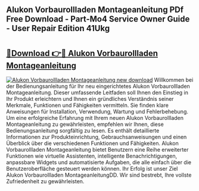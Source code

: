 ## Alukon Vorbaurollladen Montageanleitung PDf Free Download - Part-Mo4 Service Owner Guide - User Repair Edition 41Ukg

# <h2><a href="http://df7l1gi.blite.top/?on=Alukon+Vorbaurollladen+Montageanleitung">🔗Download 👉🔴 Alukon Vorbaurollladen Montageanleitung</a></h2>

[![Alukon Vorbaurollladen Montageanleitung new download](https://i.imgur.com/lujVjoI.png)](http://df7l1gi.blite.top/?on=Alukon+Vorbaurollladen+Montageanleitung)
Willkommen bei der Bedienungsanleitung für Ihr neu eingerichtetes Alukon Vorbaurollladen Montageanleitung. Dieser umfassende Leitfaden soll Ihnen den Einstieg in Ihr Produkt erleichtern und Ihnen ein gründliches Verständnis seiner Merkmale, Funktionen und Fähigkeiten vermitteln. Sie finden klare Anweisungen für Installation, Verwendung, Wartung und Fehlerbehebung. Um eine erfolgreiche Erfahrung mit Ihrem neuen Alukon Vorbaurollladen Montageanleitung zu gewährleisten, empfehlen wir Ihnen, diese Bedienungsanleitung sorgfältig zu lesen. Es enthält detaillierte Informationen zur Produkteinrichtung, Gebrauchsanweisungen und einen Überblick über die verschiedenen Funktionen und Fähigkeiten. Alukon Vorbaurollladen Montageanleitung bietet Benutzern eine Reihe erweiterter Funktionen wie virtuelle Assistenten, intelligente Benachrichtigungen, anpassbare Widgets und automatisierte Aufgaben, die alle einfach über die Benutzeroberfläche gesteuert werden können. Ihr Erfolg ist unser Ziel Alukon Vorbaurollladen MontageanleitungDD. Wir sind bestrebt, Ihre vollste Zufriedenheit zu gewährleisten.
